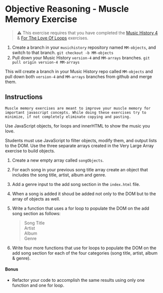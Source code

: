 # Objective Reasoning - Muscle Memory Exercise

> :warning: This exercise requires that you have completed the [Music History 4](SP_MUSIC_HISTORY_4.md) & [For The Love Of Loops](SP_MM_FOR.md) exercises.

1. Create a branch in your `musichistory` repository named `MM-objects`, and switch to that branch. `git checkout -b MM-objects`
1. Pull down your Music History `version-4` and `MM-arrays` branches. `git pull origin version-4 MM-arrays`

This will create a branch in your Music History repo called `MM-objects` and pull down both `version-4` and `MM-arrays` branches from github and merge them.

## Instructions

`Muscle memory exercises are meant to improve your muscle memory for important javascript concepts. While doing these exercises try to minimize, if not completely eliminate copying and pasting.`

Use JavaScript objects, for loops and innerHTML to show the music you love.

Students must use JavaScript to filter objects, modify them, and output lists to the DOM. Use the three separate arrays created in the Very Large Array exercise to build objects.

1. Create a new empty array called `songObjects`.
1. For each song in your previous song title array create an object that includes the song title, artist, album and genre.
1. Add a genre input to the add song section in the `index.html` file.
1. When a song is added it shoud be added not only to the DOM but to the array of objects as well.
1. Write a function that uses a for loop to populate the DOM on the add song section as follows:

    >  Song Title  
    >  Artist  
    >  Album  
    >  Genre  

1. Write four more functions that use for loops to populate the DOM on the add song section for each of the four categories (song title, artist, album & genre).

#### Bonus
*   Refactor your code to accomplish the same results using only one function and one for loop.
